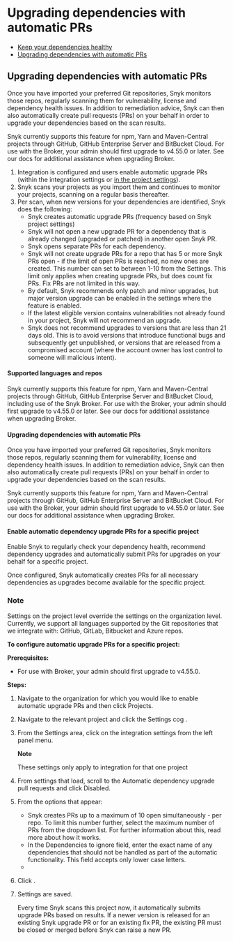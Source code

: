 # Upgrading dependencies with automatic PRs

* [ Keep your dependencies healthy](https://github.com/snyk/user-docs/tree/58f91d848e16ddf2ffcca3711d6b8852412be402/hc/en-us/articles/360006583238-Keep-your-dependencies-healthy/README.md)
* [ Upgrading dependencies with automatic PRs](https://github.com/snyk/user-docs/tree/58f91d848e16ddf2ffcca3711d6b8852412be402/hc/en-us/articles/360006581898-Upgrading-dependencies-with-automatic-PRs/README.md)

## Upgrading dependencies with automatic PRs

Once you have imported your preferred Git repositories, Snyk monitors those repos, regularly scanning them for vulnerability, license and dependency health issues. In addition to remediation advice, Snyk can then also automatically create pull requests \(PRs\) on your behalf in order to upgrade your dependencies based on the scan results.

Snyk currently supports this feature for npm, Yarn and Maven-Central projects through GitHub, GitHub Enterprise Server and BitBucket Cloud. For use with the Broker, your admin should first upgrade to v4.55.0 or later. See our docs for additional assistance when upgrading Broker.

1. Integration is configured and users enable automatic upgrade PRs \(within the integration settings or [in the project settings](untitled-178.md)\).
2. Snyk scans your projects as you import them and continues to monitor your projects, scanning on a regular basis thereafter.
3. Per scan, when new versions for your dependencies are identified, Snyk does the following:
   * Snyk creates automatic upgrade PRs \(frequency based on Snyk project settings\)
   * Snyk will not open a new upgrade PR for a dependency that is already changed \(upgraded or patched\) in another open Snyk PR.
   * Snyk opens separate PRs for each dependency.
   * Snyk will not create upgrade PRs for a repo that has 5 or more Snyk PRs open - if the limit of open PRs is reached, no new ones are created. This number can set to between 1-10 from the Settings. This limit only applies when creating upgrade PRs, but does count fix PRs. Fix PRs are not limited in this way.
   * By default, Snyk recommends only patch and minor upgrades, but major version upgrade can be enabled in the settings where the feature is enabled.
   * If the latest eligible version contains vulnerabilities not already found in your project, Snyk will not recommend an upgrade.
   * Snyk does not recommend upgrades to versions that are less than 21 days old. This is to avoid versions that introduce functional bugs and subsequently get unpublished, or versions that are released from a compromised account \(where the account owner has lost control to someone will malicious intent\).

#### Supported languages and repos

Snyk currently supports this feature for npm, Yarn and Maven-Central projects through GitHub, GitHub Enterprise Server and BitBucket Cloud, including use of the Snyk Broker. For use with the Broker, your admin should first upgrade to v4.55.0 or later. See our docs for additional assistance when upgrading Broker.

#### Upgrading dependencies with automatic PRs

Once you have imported your preferred Git repositories, Snyk monitors those repos, regularly scanning them for vulnerability, license and dependency health issues. In addition to remediation advice, Snyk can then also automatically create pull requests \(PRs\) on your behalf in order to upgrade your dependencies based on the scan results.

Snyk currently supports this feature for npm, Yarn and Maven-Central projects through GitHub, GitHub Enterprise Server and BitBucket Cloud. For use with the Broker, your admin should first upgrade to v4.55.0 or later. See our docs for additional assistance when upgrading Broker.

#### Enable automatic dependency upgrade PRs for a specific project

Enable Snyk to regularly check your dependency health, recommend dependency upgrades and automatically submit PRs for upgrades on your behalf for a specific project.

Once configured, Snyk automatically creates PRs for all necessary dependencies as upgrades become available for the specific project.

### Note

Settings on the project level override the settings on the organization level. Currently, we support all languages supported by the Git repositories that we integrate with: GitHub, GitLab, Bitbucket and Azure repos.

**To configure automatic upgrade PRs for a specific project:**

**Prerequisites:**

* For use with Broker, your admin should first upgrade to v4.55.0.

**Steps:**

1. Navigate to the organization for which you would like to enable automatic upgrade PRs and then click Projects.
2. Navigate to the relevant project and click the Settings cog .
3. From the Settings area, click on the integration settings from the left panel menu.

   **Note**

   These settings only apply to integration for that one project

4. From settings that load, scroll to the Automatic dependency upgrade pull requests and click Disabled.
5. From the options that appear:
   * Snyk creates PRs up to a maximum of 10 open simultaneously - per repo. To limit this number further, select the maximum number of PRs from the dropdown list. For further information about this, read more about how it works.
   * In the Dependencies to ignore field, enter the exact name of any dependencies that should not be handled as part of the automatic functionality. This field accepts only lower case letters.
   * 
6. Click .
7. Settings are saved.

   Every time Snyk scans this project now, it automatically submits upgrade PRs based on results. If a newer version is released for an existing Snyk upgrade PR or for an existing fix PR, the existing PR must be closed or merged before Snyk can raise a new PR.

